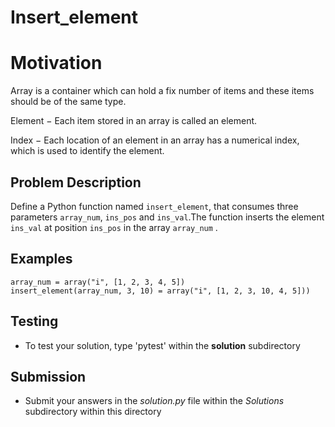 # Insert_element 

# Motivation
Array is a container which can hold a fix number of items and these items should be of the same type.

Element − Each item stored in an array is called an element.

Index − Each location of an element in an array has a numerical index, which is used to identify the element.

## Problem Description 
Define a Python function named `insert_element`, that consumes three parameters `array_num`, `ins_pos` and `ins_val`.The function inserts the element `ins_val` at position `ins_pos` in the array `array_num` .  

## Examples
```
array_num = array("i", [1, 2, 3, 4, 5])
insert_element(array_num, 3, 10) = array("i", [1, 2, 3, 10, 4, 5]))
```

## Testing
* To test your solution, type 'pytest' within the **solution** subdirectory

## Submission
* Submit your answers in the *solution.py* file within the *Solutions* subdirectory within this directory